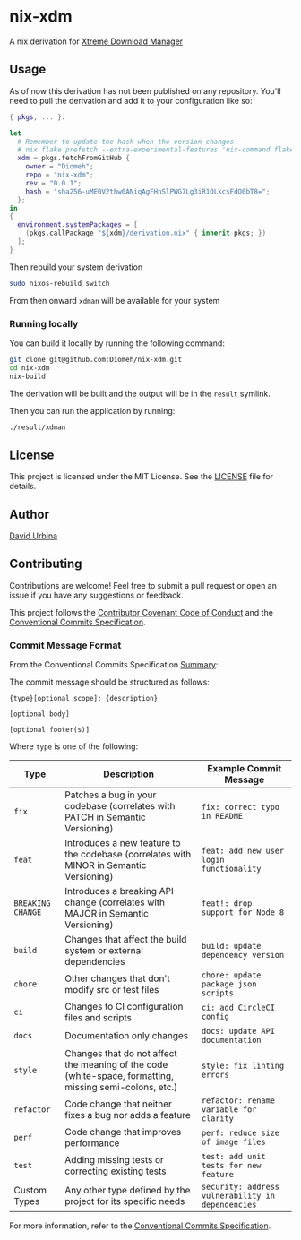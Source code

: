 # nix-xdm

A nix derivation for [Xtreme Download Manager](https://github.com/subhra74/xdm) 

## Usage

As of now this derivation has not been published on any repository. You'll need to pull the derivation and add it to your configuration like so:

```nix
{ pkgs, ... }:

let
  # Remember to update the hash when the version changes
  # nix flake prefetch --extra-experimental-features 'nix-command flakes' --json github:Diomeh/nix-xdm/<VERSION>
  xdm = pkgs.fetchFromGitHub {
    owner = "Diomeh";
    repo = "nix-xdm";
    rev = "0.0.1";
    hash = "sha256-uME0V2thw0ANiqAgFHnSlPWG7Lg3iR1QLkcsFdQ0bT8=";
  };
in
{
  environment.systemPackages = [
    (pkgs.callPackage "${xdm}/derivation.nix" { inherit pkgs; })
  ];
}
```

Then rebuild your system derivation

```sh
sudo nixos-rebuild switch
```

From then onward `xdman` will be available for your system

### Running locally

You can build it locally by running the following command:

```bash
git clone git@github.com:Diomeh/nix-xdm.git
cd nix-xdm
nix-build
```

The derivation will be built and the output will be in the `result` symlink.

Then you can run the application by running:

```bash
./result/xdman
```

## License

This project is licensed under the MIT License. See the [LICENSE](https://github.com/Diomeh/nix-xdm/blob/master/LICENSE) file for details.

## Author

[David Urbina](https://github.com/Diomeh)

## Contributing

Contributions are welcome! Feel free to submit a pull request or open an issue if you have any suggestions or feedback.

This project follows the [Contributor Covenant Code of Conduct](https://github.com/Diomeh/nix-xdm/blob/master/CODE_OF_CONDUCT.md)
and the [Conventional Commits Specification](https://www.conventionalcommits.org/en/v1.0.0/).

### Commit Message Format

From the Conventional Commits Specification [Summary](https://www.conventionalcommits.org/en/v1.0.0/#summary):

The commit message should be structured as follows:

```plaintext
{type}[optional scope]: {description}

[optional body]

[optional footer(s)]
```

Where `type` is one of the following:

| Type              | Description                                                                                             | Example Commit Message                            |
|-------------------|---------------------------------------------------------------------------------------------------------|---------------------------------------------------|
| `fix`             | Patches a bug in your codebase (correlates with PATCH in Semantic Versioning)                           | `fix: correct typo in README`                     |
| `feat`            | Introduces a new feature to the codebase (correlates with MINOR in Semantic Versioning)                 | `feat: add new user login functionality`          |
| `BREAKING CHANGE` | Introduces a breaking API change (correlates with MAJOR in Semantic Versioning)                         | `feat!: drop support for Node 8`                  |
| `build`           | Changes that affect the build system or external dependencies                                           | `build: update dependency version`                |
| `chore`           | Other changes that don't modify src or test files                                                       | `chore: update package.json scripts`              |
| `ci`              | Changes to CI configuration files and scripts                                                           | `ci: add CircleCI config`                         |
| `docs`            | Documentation only changes                                                                              | `docs: update API documentation`                  |
| `style`           | Changes that do not affect the meaning of the code (white-space, formatting, missing semi-colons, etc.) | `style: fix linting errors`                       |
| `refactor`        | Code change that neither fixes a bug nor adds a feature                                                 | `refactor: rename variable for clarity`           |
| `perf`            | Code change that improves performance                                                                   | `perf: reduce size of image files`                |
| `test`            | Adding missing tests or correcting existing tests                                                       | `test: add unit tests for new feature`            |
| Custom Types      | Any other type defined by the project for its specific needs                                            | `security: address vulnerability in dependencies` |

For more information, refer to the [Conventional Commits Specification](https://www.conventionalcommits.org/en/v1.0.0/).
